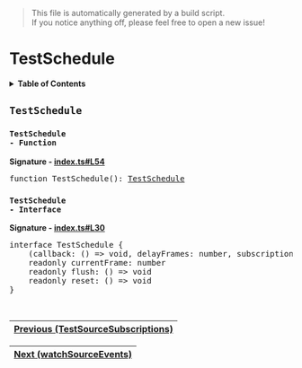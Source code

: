 > This file is automatically generated by a build script.<br>If you notice anything off, please feel free to open a new issue!

# TestSchedule

<details><summary><b>Table of Contents</b></summary>

1. [<code>TestSchedule</code>](#TestSchedule) - [<code>Function</code>](#TestSchedule-Function), [<code>Interface</code>](#TestSchedule-Interface)</details>

## <a name="TestSchedule"></a><code>TestSchedule</code>

### <a name="TestSchedule-Function"></a><code>TestSchedule - Function</code>

<b>Signature - [index.ts#L54](..\/..\/packages\/testing\/src\/index.ts#L54)</b>

<pre>function TestSchedule(): <a href="#TestSchedule-Interface">TestSchedule</a></pre>

### <a name="TestSchedule-Interface"></a><code>TestSchedule - Interface</code>

<b>Signature - [index.ts#L30](..\/..\/packages\/testing\/src\/index.ts#L30)</b>

<pre>interface TestSchedule {<br>    (callback: () =&gt; void, delayFrames: number, subscription?: <a href="../01-api-disposable/00-Disposable.md#Disposable-Interface">Disposable</a>): void<br>    readonly currentFrame: number<br>    readonly flush: () =&gt; void<br>    readonly reset: () =&gt; void<br>}</pre><br>

| [Previous \(TestSourceSubscriptions\)](04-TestSourceSubscriptions.md#readme) |
| --- |

<div align="right">

| [Next \(watchSourceEvents\)](06-watchSourceEvents.md#readme) |
| --- |
</div>
